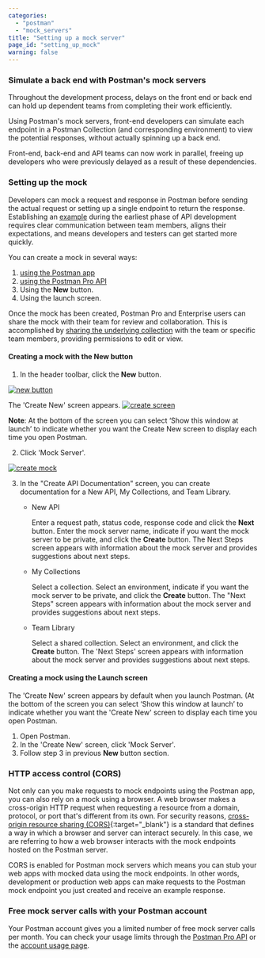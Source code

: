 ```yaml
---
categories:
  - "postman"
  - "mock_servers"
title: "Setting up a mock server"
page_id: "setting_up_mock"
warning: false
---
```


### Simulate a back end with Postman's mock servers

Throughout the development process, delays on the front end or back end can hold up dependent teams from completing their work efficiently.  

Using Postman's mock servers, front-end developers can simulate each endpoint in a Postman Collection (and corresponding environment) to view the potential responses, without actually spinning up a back end.

Front-end, back-end and API teams can now work in parallel, freeing up developers who were previously delayed as a result of these dependencies.

### Setting up the mock

Developers can mock a request and response in Postman before sending the actual request or setting up a single endpoint to return the response. Establishing an [example](/docs/postman/collections/examples) during the earliest phase of API development requires clear communication between team members, aligns their expectations, and means developers and testers can get started more quickly.

You can create a mock in several ways: 

  1. [using the Postman app](/docs/postman/mock_servers/mocking_with_examples)
  2. [using the Postman Pro API](/docs/postman/mock_servers/mock_with_api)
  3. Using the **New** button.
  4. Using the launch screen. 
  
Once the mock has been created, Postman Pro and Enterprise users can share the mock with their team for review and collaboration. This is accomplished by [sharing the underlying collection](/docs/postman/team_library/sharing#sharing-collections) with the team or specific team members, providing permissions to edit or view.


#### Creating a mock with the New button

1.  In the header toolbar, click the **New** button.

[![new button](https://s3.amazonaws.com/postman-static-getpostman-com/postman-docs/HeaderToolBar.png)](https://s3.amazonaws.com/postman-static-getpostman-com/postman-docs/HeaderToolBar.png)

The 'Create New' screen appears.
[![create screen](https://s3.amazonaws.com/postman-static-getpostman-com/postman-docs/create_new_screen.png)](https://s3.amazonaws.com/postman-static-getpostman-com/postman-docs/create_new_screen.png)

**Note**: At the bottom of the screen you can select ‘Show this window at launch’ to indicate whether you want the Create New screen to display each time you open Postman.

2. Click 'Mock Server'.

[![create mock]()]()


3. In the "Create API Documentation" screen, you can create documentation for a New API, My Collections, and Team Library. 
   * New API
     
     Enter a request path, status code, response code and click the **Next** button.
     Enter the mock server name, indicate if you want the mock server to be private, and click the **Create** button.
     The Next Steps screen appears with information about the mock server and provides suggestions about next steps.
   * My Collections
   
     Select a collection.
     Select an environment, indicate if you want the mock server to be private, and click the **Create** button.
     The "Next Steps" screen appears with information about the mock server and provides suggestions about next steps.
   * Team Library
   
     Select a shared collection.
     Select an environment, and click the **Create** button.
     The 'Next Steps' screen appears with information about the mock server and provides suggestions about next steps.
     
#### Creating a mock using the Launch screen

The 'Create New' screen appears by default when you launch Postman. (At the bottom of the screen you can select ‘Show this window at launch’ to indicate whether you want the 'Create New' screen to display each time you open Postman.

1. Open Postman.
2. In the 'Create New' screen, click 'Mock Server'.
3. Follow step 3 in previous **New** button section. 

### HTTP access control (CORS)

Not only can you make requests to mock endpoints using the Postman app, you can also rely on a mock using a browser. A web browser makes a cross-origin HTTP request when requesting a resource from a domain, protocol, or port that's different from its own. For security reasons, [cross-origin resource sharing (CORS)](https://developer.mozilla.org/en-US/docs/Web/HTTP/Access_control_CORS){:target="_blank"} is a standard that defines a way in which a browser and server can interact securely. In this case, we are referring to how a web browser interacts with the mock endpoints hosted on the Postman server.

CORS is enabled for Postman mock servers which means you can stub your web apps with mocked data using the mock endpoints. In other words, development or production web apps can make requests to the Postman mock endpoint you just created and receive an example response.

### Free mock server calls with your Postman account

Your Postman account gives you a limited number of free mock server calls per month. You can check your usage limits through the [Postman Pro API](https://docs.api.getpostman.com) or the [account usage page](https://go.pstmn.io/postman-account-limits).
